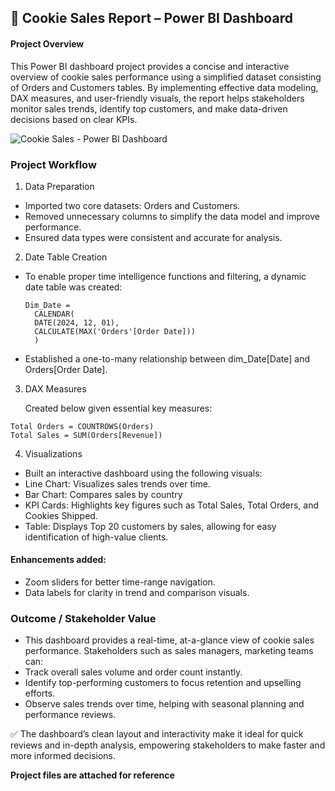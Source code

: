 ## 🍪 Cookie Sales Report – Power BI Dashboard

#### Project Overview
This Power BI dashboard project provides a concise and interactive overview of cookie sales performance using a simplified dataset consisting of Orders and Customers tables. By implementing effective data modeling, DAX measures, and user-friendly visuals, the report helps stakeholders monitor sales trends, identify top customers, and make data-driven decisions based on clear KPIs.

![Cookie Sales - Power BI Dashboard](https://github.com/user-attachments/assets/8d1cacb1-dd9d-4028-9ddb-36b5e3bdfacc)




### Project Workflow

1. Data Preparation

- Imported two core datasets: Orders and Customers.
- Removed unnecessary columns to simplify the data model and improve performance.
- Ensured data types were consistent and accurate for analysis.

2. Date Table Creation
- To enable proper time intelligence functions and filtering, a dynamic date table was created:


  ```dax
  Dim_Date = 
    CALENDAR(
    DATE(2024, 12, 01), 
    CALCULATE(MAX('Orders'[Order Date]))
    )
  ```


- Established a one-to-many relationship between dim_Date[Date] and Orders[Order Date].


3. DAX Measures

   Created below given essential key measures:


```dax
Total Orders = COUNTROWS(Orders)
Total Sales = SUM(Orders[Revenue])
```


4. Visualizations

- Built an interactive dashboard using the following visuals:
- Line Chart: Visualizes sales trends over time.
- Bar Chart: Compares sales by country
- KPI Cards: Highlights key figures such as Total Sales, Total Orders, and Cookies Shipped.
- Table: Displays Top 20 customers by sales, allowing for easy identification of high-value clients.

#### Enhancements added:

- Zoom sliders for better time-range navigation.
- Data labels for clarity in trend and comparison visuals.

### Outcome / Stakeholder Value

- This dashboard provides a real-time, at-a-glance view of cookie sales performance. Stakeholders such as sales managers, marketing teams can:
- Track overall sales volume and order count instantly.
- Identify top-performing customers to focus retention and upselling efforts.
- Observe sales trends over time, helping with seasonal planning and performance reviews.

✅ The dashboard’s clean layout and interactivity make it ideal for quick reviews and in-depth analysis, empowering stakeholders to make faster and more informed decisions.

**Project files are attached for reference**
